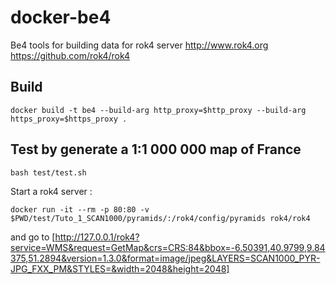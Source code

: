 # docker-be4
Be4 tools for building data for rok4 server http://www.rok4.org https://github.com/rok4/rok4


## Build

```
docker build -t be4 --build-arg http_proxy=$http_proxy --build-arg https_proxy=$https_proxy . 
```

## Test by generate a 1:1 000 000 map of France

```
bash test/test.sh
```

Start a rok4 server :

```
docker run -it --rm -p 80:80 -v $PWD/test/Tuto_1_SCAN1000/pyramids/:/rok4/config/pyramids rok4/rok4
```

and go to [http://127.0.0.1/rok4?service=WMS&request=GetMap&crs=CRS:84&bbox=-6.50391,40.9799,9.84375,51.2894&version=1.3.0&format=image/jpeg&LAYERS=SCAN1000_PYR-JPG_FXX_PM&STYLES=&width=2048&height=2048]